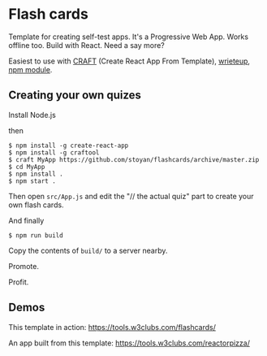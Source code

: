 # Flash cards

Template for creating self-test apps. It's a Progressive Web App. Works offline too. Build with React. Need a say more?

Easiest to use with [CRAFT](https://github.com/stoyan/craft) (Create React App From Template), [wrieteup](https://medium.com/@stoyanstefanov/craft-create-react-app-from-template-7fd3383d0954#.oymdipdto), [npm module](https://www.npmjs.com/package/craftool).

## Creating your own quizes

Install Node.js

then

    $ npm install -g create-react-app
    $ npm install -g craftool
    $ craft MyApp https://github.com/stoyan/flashcards/archive/master.zip
    $ cd MyApp
    $ npm install .
    $ npm start .
    
Then open `src/App.js` and edit the "// the actual quiz" part to create your own flash cards.

And finally

    $ npm run build
    
Copy the contents of `build/` to a server nearby.

Promote.

Profit.

## Demos

This template in action: https://tools.w3clubs.com/flashcards/

An app built from this template: https://tools.w3clubs.com/reactorpizza/ 